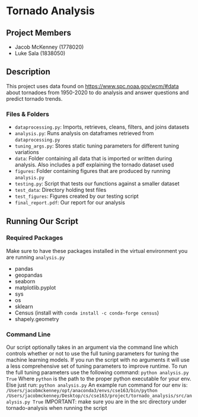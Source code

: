 # Tornado Analysis

## Project Members
- Jacob McKenney (1778020)
- Luke Sala (1838050)

## Description
This project uses data found on https://www.spc.noaa.gov/wcm/#data about
tornadoes from 1950-2020 to do analysis and answer questions and predict
tornado trends.
### Files & Folders
- `dataprocessing.py`: Imports, retrieves, cleans, filters, and joins datasets
- `analysis.py`: Runs analysis on dataframes retrieved from `dataprocessing.py`
- `tuning_args.py`: Stores static tuning parameters for different tuning
variations
- `data`: Folder containing all data that is imported or written during
analysis. Also includes a pdf explaining the tornado dataset used
- `figures`: Folder containing figures that are produced by running
`analysis.py`
- `testing.py`: Script that tests our functions against a smaller dataset
- `test_data`: Directory holding test files
- `test_figures`: Figures created by our testing script
- `final_report.pdf`: Our report for our analysis

## Running Our Script
### Required Packages
Make sure to have these packages installed in the virtual environment you
are running `analysis.py`
- pandas
- geopandas
- seaborn
- matplotlib.pyplot
- sys
- os
- sklearn
- Census (install with `conda install -c conda-forge census`)
- shapely.geometry

### Command Line
Our script optionally takes in an argument via the command line which
controls whether or not to use the full tuning parameters for tuning the
machine learning models. If you run the script with no arguments it
will use a less comprehensive set of tuning parameters to improve runtime. To
run the full tuning parameters use the following command:
`python analysis.py True`
Where `python` is the path to the proper python executable for your env.
Else just run:
`python analysis.py`
An example run command for our env is: `/Users/jacobmckenney/opt/anaconda3/envs/cse163/bin/python /Users/jacobmckenney/Desktop/cs/cse163/project/tornado_analysis/src/analysis.py True`
IMPORTANT: make sure you are in the src directory under tornado-analysis when running the script
